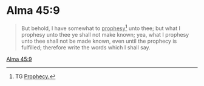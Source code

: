 # Alma 45:9

> But behold, I have somewhat to <u>prophesy</u>[^a] unto thee; but what I prophesy unto thee ye shall not make known; yea, what I prophesy unto thee shall not be made known, even until the prophecy is fulfilled; therefore write the words which I shall say.

[Alma 45:9](https://www.churchofjesuschrist.org/study/scriptures/bofm/alma/45?lang=eng&id=p9#p9)


[^a]: TG [Prophecy.](https://www.churchofjesuschrist.org/study/scriptures/tg/prophecy?lang=eng)
